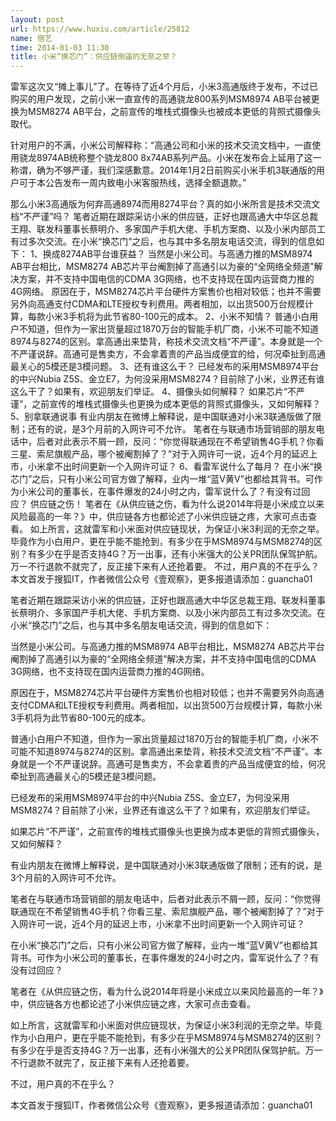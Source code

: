 ```yaml
---
layout: post
url: https://www.huxiu.com/article/25812
name: 宿艺
time: 2014-01-03 11:30
title: 小米“换芯门”：供应链倒逼的无奈之举？
---
```

雷军这次又“摊上事儿”了。在等待了近4个月后，小米3高通版终于发布，不过已购买的用户发现，之前小米一直宣传的高通骁龙800系列MSM8974 AB平台被更换为MSM8274 AB平台，之前宣传的堆栈式摄像头也被成本更低的背照式摄像头取代。

针对用户的不满，小米公司解释称：“高通公司和小米的技术交流文档中，一直使用骁龙8974AB统称整个骁龙800 8x74AB系列产品。小米在发布会上延用了这一称谓，确为不够严谨，我们深感歉意。2014年1月2日前购买小米手机3联通版的用户可于本公告发布一周内致电小米客服热线，选择全额退款。”

那么小米3高通版为何弃高通8974而用8274平台？真的如小米所言是技术交流文档“不严谨”吗？ 笔者近期在跟踪采访小米的供应链，正好也跟高通大中华区总裁王翔、联发科董事长蔡明介、多家国产手机大佬、手机方案商、以及小米内部员工有过多次交流。在小米“换芯门”之后，也与其中多名朋友电话交流，得到的信息如下： 1、换成8274AB平台谁获益？ 当然是小米公司。与高通力推的MSM8974 AB平台相比，MSM8274 AB芯片平台阉割掉了高通引以为豪的“全网络全频道”解决方案，并不支持中国电信的CDMA 3G网络，也不支持现在国内运营商力推的4G网络。 原因在于，MSM8274芯片平台硬件方案售价也相对较低；也并不需要另外向高通支付CDMA和LTE授权专利费用。两者相加，以出货500万台规模计算，每款小米3手机将为此节省80-100元的成本。 2、小米不知情？ 普通小白用户不知道，但作为一家出货量超过1870万台的智能手机厂商，小米不可能不知道8974与8274的区别。拿高通出来垫背，称技术交流文档“不严谨”。本身就是一个不严谨说辞。高通可是售卖方，不会拿着贵的产品当成便宜的给，何况牵扯到高通最关心的5模还是3模问题。 3、还有谁这么干？ 已经发布的采用MSM8974平台的中兴Nubia Z5S、金立E7，为何没采用MSM8274？目前除了小米，业界还有谁这么干了？如果有，欢迎朋友们举证。 4、摄像头如何解释？ 如果芯片“不严谨”，之前宣传的堆栈式摄像头也更换为成本更低的背照式摄像头，又如何解释？ 5、别拿联通说事 有业内朋友在微博上解释说，是中国联通对小米3联通版做了限制；还有的说，是3个月前的入网许可不允许。 笔者在与联通市场营销部的朋友电话中，后者对此表示不屑一顾，反问：“你觉得联通现在不希望销售4G手机？你看三星、索尼旗舰产品，哪个被阉割掉了？”对于入网许可一说，近4个月的延迟上市，小米拿不出时间更新一个入网许可证？ 6、看雷军说什么了每月？ 在小米“换芯门”之后，只有小米公司官方做了解释，业内一堆“蓝V黄V”也都给其背书。可作为小米公司的董事长，在事件爆发的24小时之内，雷军说什么了？有没有过回应？ 供应链之伤！ 笔者在《从供应链之伤，看为什么说2014年将是小米成立以来风险最高的一年？》中，供应链各方也都论述了小米供应链之疼，大家可点击查看。 如上所言，这就雷军和小米面对供应链现状，为保证小米3利润的无奈之举。毕竟作为小白用户，更在乎能不能抢到，有多少在乎MSM8974与MSM8274的区别？有多少在乎是否支持4G？万一出事，还有小米强大的公关PR团队保驾护航。万一不行退款不就完了，反正接下来有人还抢着要。 不过，用户真的不在乎么？ 本文首发于搜狐IT，作者微信公众号《壹观察》，更多报道请添加：guancha01

笔者近期在跟踪采访小米的供应链，正好也跟高通大中华区总裁王翔、联发科董事长蔡明介、多家国产手机大佬、手机方案商、以及小米内部员工有过多次交流。在小米“换芯门”之后，也与其中多名朋友电话交流，得到的信息如下：

当然是小米公司。与高通力推的MSM8974 AB平台相比，MSM8274 AB芯片平台阉割掉了高通引以为豪的“全网络全频道”解决方案，并不支持中国电信的CDMA 3G网络，也不支持现在国内运营商力推的4G网络。

原因在于，MSM8274芯片平台硬件方案售价也相对较低；也并不需要另外向高通支付CDMA和LTE授权专利费用。两者相加，以出货500万台规模计算，每款小米3手机将为此节省80-100元的成本。

普通小白用户不知道，但作为一家出货量超过1870万台的智能手机厂商，小米不可能不知道8974与8274的区别。拿高通出来垫背，称技术交流文档“不严谨”。本身就是一个不严谨说辞。高通可是售卖方，不会拿着贵的产品当成便宜的给，何况牵扯到高通最关心的5模还是3模问题。

已经发布的采用MSM8974平台的中兴Nubia Z5S、金立E7，为何没采用MSM8274？目前除了小米，业界还有谁这么干了？如果有，欢迎朋友们举证。

如果芯片“不严谨”，之前宣传的堆栈式摄像头也更换为成本更低的背照式摄像头，又如何解释？

有业内朋友在微博上解释说，是中国联通对小米3联通版做了限制；还有的说，是3个月前的入网许可不允许。

笔者在与联通市场营销部的朋友电话中，后者对此表示不屑一顾，反问：“你觉得联通现在不希望销售4G手机？你看三星、索尼旗舰产品，哪个被阉割掉了？”对于入网许可一说，近4个月的延迟上市，小米拿不出时间更新一个入网许可证？

在小米“换芯门”之后，只有小米公司官方做了解释，业内一堆“蓝V黄V”也都给其背书。可作为小米公司的董事长，在事件爆发的24小时之内，雷军说什么了？有没有过回应？

笔者在《从供应链之伤，看为什么说2014年将是小米成立以来风险最高的一年？》中，供应链各方也都论述了小米供应链之疼，大家可点击查看。

如上所言，这就雷军和小米面对供应链现状，为保证小米3利润的无奈之举。毕竟作为小白用户，更在乎能不能抢到，有多少在乎MSM8974与MSM8274的区别？有多少在乎是否支持4G？万一出事，还有小米强大的公关PR团队保驾护航。万一不行退款不就完了，反正接下来有人还抢着要。

不过，用户真的不在乎么？

本文首发于搜狐IT，作者微信公众号《壹观察》，更多报道请添加：guancha01

